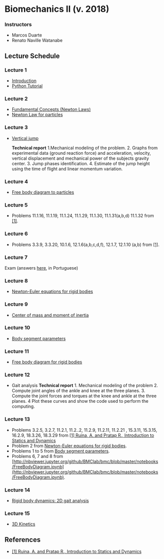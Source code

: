 # Biomechanics II (v. 2018)   

### Instructors   
- Marcos Duarte  
- Renato Naville Watanabe  

## Lecture Schedule  

### Lecture 1    
- [Introduction](https://nbviewer.jupyter.org/github/BMClab/bmc/blob/master/notebooks/Biomechanics.ipynb)  
- [Python Tutorial](https://nbviewer.jupyter.org/github/BMClab/bmc/blob/master/notebooks/PythonForScientificComputing.ipynb)  

### Lecture 2  
- [Fundamental Concepts (Newton Laws)](https://nbviewer.jupyter.org/github/BMClab/bmc/blob/master/notebooks/KineticsFundamentalConcepts.ipynb)  
- [Newton Law for particles](https://nbviewer.jupyter.org/github/BMClab/bmc/blob/master/notebooks/newtonLawForParticles.ipynb)  

### Lecture 3  
- [Vertical jump](http://nbviewer.jupyter.org/github/BMClab/bmc/blob/master/notebooks/VerticalJump.ipynb)  

   **Technical report** 1.Mechanical modeling of the problem. 2. Graphs from experimental data (ground reaction force) and acceleration, velocity, vertical displacement and mechanical power of the subjects gravity center. 3. Jump phases identification. 4. Estimate of the jump height using the time of flight and linear momentum variation.

### Lecture 4   
- [Free body diagram to particles](https://nbviewer.jupyter.org/github/BMClab/bmc/blob/master/notebooks/FBDParticles.ipynb)  

### Lecture 5  
- Problems  11.1.16, 11.1.19, 11.1.24, 11.1.29, 11.1.30, 11.1.31(a,b,d) 11.1.32 from [[1]](http://ruina.tam.cornell.edu/Book/).

### Lecture 6  
- Problems 3.3.9, 3.3.20, 10.1.6, 12.1.6(a,b,c,d,f), 12.1.7, 12.1.10 (a,b) from [[1]](http://ruina.tam.cornell.edu/Book/).

### Lecture 7  
  Exam (answers [here](https://nbviewer.jupyter.org/github/BMClab/bmc/blob/master/notebooks/ProvaIBiomecanicaII2018.ipynb), in Portuguese)

### Lecture 8  
- [Newton-Euler equations for rigid bodies](https://nbviewer.jupyter.org/github/BMClab/bmc/blob/master/notebooks/newton_euler_equations.ipynb)

### Lecture 9  
- [Center of mass and moment of inertia](https://nbviewer.jupyter.org/github/BMClab/bmc/blob/master/notebooks/CenterOfMassAndMomentOfInertia.ipynb)  

### Lecture 10  
- [Body segment parameters](http://nbviewer.jupyter.org/github/BMClab/bmc/blob/master/notebooks/BodySegmentParameters.ipynb)   

### Lecture 11  
- [Free body diagram for rigid bodies](http://nbviewer.jupyter.org/github/BMClab/bmc/blob/master/notebooks/FreeBodyDiagramForRigidBodies.ipynb)  

### Lecture 12
- Gait analysis
 **Technical report** 1. Mechanical modeling of the problem 2. Compute joint angles of the ankle and  knee at the three planes. 3. Compute the joint forces and torques at the knee and ankle at the three planes. 4 Plot these curves and show the code used to perform the computing.

### Lecture 13
- Problems  3.2.5, 3.2.7, 11.2.1, 11.2..2, 11.2.9, 11.2.11, 11.2.21 , 15.3.11, 15.3.15, 16.2.9, 18.3.26, 18.3.29 from [[1]  Ruina, A. and Pratap R., Introduction to Statics and Dynamics](http://ruina.tam.cornell.edu/Book/) 
- Problem 2 from [Newton-Euler equations for rigid bodies](https://nbviewer.jupyter.org/github/BMClab/bmc/blob/master/notebooks/newton_euler_equations.ipynb).
- Problems 1 to 5 from [Body segment parameters](http://nbviewer.jupyter.org/github/BMClab/bmc/blob/master/notebooks/BodySegmentParameters.ipynb).
- Problems 6, 7 and 8 from [http://nbviewer.jupyter.org/github/BMClab/bmc/blob/master/notebooks/FreeBodyDiagram.ipynb](http://nbviewer.jupyter.org/github/BMClab/bmc/blob/master/notebooks/FreeBodyDiagram.ipynb).


### Lecture 14
- [Rigid body dynamics: 2D gait analysis](http://nbviewer.jupyter.org/github/BMClab/bmc/blob/master/notebooks/GaitAnalysis2D.ipynb)  

### Lecture 15
- [3D Kinetics](http://nbviewer.jupyter.org/github/BMClab/bmc/blob/master/notebooks/Tridimensional%20rigid%20body%20Kinetics.ipynb)


## References   
- [[1]  Ruina, A. and Pratap R., Introduction to Statics and Dynamics](http://ruina.tam.cornell.edu/Book/)  
